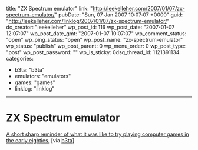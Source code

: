 title: "ZX Spectrum emulator"
link: "http://leekelleher.com/2007/01/07/zx-spectrum-emulator/"
pubDate: "Sun, 07 Jan 2007 10:07:07 +0000"
guid: "http://leekelleher.com/linklog/2007/01/07/zx-spectrum-emulator/"
dc_creator: "leekelleher"
wp_post_id: 116
wp_post_date: "2007-01-07 12:07:07"
wp_post_date_gmt: "2007-01-07 10:07:07"
wp_comment_status: "open"
wp_ping_status: "open"
wp_post_name: "zx-spectrum-emulator"
wp_status: "publish"
wp_post_parent: 0
wp_menu_order: 0
wp_post_type: "post"
wp_post_password: ""
wp_is_sticky: 0dsq_thread_id: 1121391134
categories:
  - b3ta: "b3ta"
  - emulators: "emulators"
  - games: "games"
  - linklog: "linklog"

---

# ZX Spectrum emulator

<a href="http://www.rtapeloadingerror.com/">A short sharp reminder of what it was like to try playing computer games in the early eighties.</a> [via <a href="http://www.b3ta.com/newsletter/issue259/">b3ta</a>]